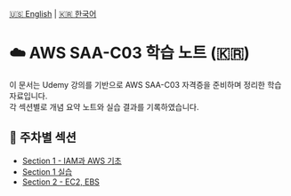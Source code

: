 [🇺🇸 English](../README.md) | [🇰🇷 한국어](README.md)

# ☁️ AWS SAA-C03 학습 노트 (🇰🇷)

이 문서는 Udemy 강의를 기반으로 AWS SAA-C03 자격증을 준비하며 정리한 학습 자료입니다.  
각 섹션별로 개념 요약 노트와 실습 결과를 기록하였습니다.

## 📅 주차별 섹션

- [Section 1 - IAM과 AWS 기초](section1/notes.md)
- [Section 1 실습](section1/labs.md)
- [Section 2 - EC2, EBS](section2/notes.md)
